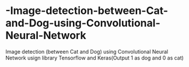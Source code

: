 # -Image-detection-between-Cat-and-Dog-using-Convolutional-Neural-Network
 Image detection (between Cat and Dog) using Convolutional Neural Network usign library Tensorflow and Keras(Output 1 as dog and 0 as cat)
